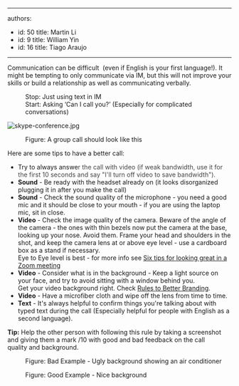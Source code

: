

---
authors:
  - id: 50
    title: Martin Li
  - id: 9
    title: William Yin
  - id: 16
    title: Tiago Araujo
---




<span class='intro'> <p>Communication can be difficult &#160;(even if English is your first language!).&#160;It might be tempting to only communicate via IM, but this will not improve your skills or build a relationship as well as communicating verbally.​​<br></p><dd class="ssw15-rteElement-FigureBad">Stop&#58; Just using&#160;text in IM<br></dd><dd class="ssw15-rteElement-FigureGood">Start&#58; Asking ‘Can I call you?’ (Especially for complicated conversations)<br></dd><dl class="image"><dt> <img src="/PublishingImages/skype-conference.jpg" alt="skype-conference.jpg" /> <br>
   </dt><dd>Figure&#58; A group call should look like this <br></dd></dl><p>Here are some tips to have a better call&#58;​<br></p> </span>

<ul><li>Try to always answe<span style="color&#58;#444444;">r the call with video&#160;(if weak bandwidth,&#160;use it for the first 10 seconds and say &quot;I'll turn off video to save bandwidth&quot;).</span><br></li><li> 
      <b>Sound</b> - Be ready with the headset already on (it looks disorganized plugging it in after you make the call)<br></li><li> 
      <b>Sound</b> - Check the sound quality of the microphone - you need a good mic and it should be close to your mouth - if you are using the laptop mic, sit in close.<br></li><li> 
      <b>Video</b> - Check the image quality of the camera. Beware of the angle of the camera - the ones with thin bezels now put the camera at the base, looking up your nose. Avoid them.&#160;Frame your head and shoulders in the shot, and keep the camera lens at or above eye level​ -&#160;use a cardboard box as a stand if necessary.<br>Eye to Eye level is best - for&#160;more info see&#160;<a href="https&#58;//www.usatoday.com/story/tech/2020/04/11/zoom-meetings-go-better-these-6-tips-look-your-best/5125980002/">Six tips for looking great in a Zoom meeting​</a>​<br></li><li> 
      <b>Video</b> -&#160;Consider what is in the background -&#160;Keep a light source on your face, and try to avoid sitting with a window behind you.<br>​​Get your video background right. Check 
      <a href="/_layouts/15/FIXUPREDIRECT.ASPX?WebId=3dfc0e07-e23a-4cbb-aac2-e778b71166a2&amp;TermSetId=07da3ddf-0924-4cd2-a6d4-a4809ae20160&amp;TermId=f6b90f42-7f48-4c44-b766-295de647bb47">Rules to Better Branding</a>.<br></li><li>
      <b>Video</b> - Have a microfiber cloth and wipe off the lens from time to time.<br></li><li>
      <b>Text</b> -&#160;It's always helpful to confirm things you're talking about with typed text during the call (Especially helpful for people with English as a second language).<br></li></ul><p>
   <strong>Tip&#58;</strong> Help the other person with&#160;following&#160;this rule&#160;by taking a screenshot and giving them a mark /10 with good and bad feedback on the call quality&#160;and background.</p><dl class="badImage"><dt>
      <img src="/SiteAssets/do-you-go-beyond-just-using-skype-chat/Bad-Video-Background-orgn.png" alt="" /> 
   </dt><dd>Figure&#58; Bad Example - Ugly​​​ background showing an a​ir conditioner​​​<br></dd></dl><dl class="goodImage"><dt>
      <img src="/SiteAssets/do-you-go-beyond-just-using-skype-chat/Good-Video-Background-orgn.png" alt="" /> 
      <br>
   </dt><dd>​Figure&#58; Good Example - Nice background​​​<br></dd></dl>



